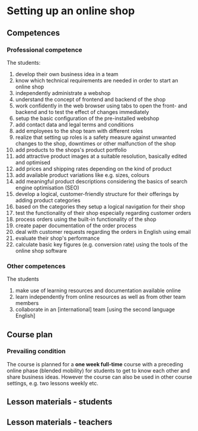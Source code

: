 # Setting up an online shop

## Competences

### Professional competence

The students:

1. develop their own business idea in a team
2. know which technical requirements are needed in order to start an online shop
3. independently administrate a webshop
4. understand the concept of frontend and backend of the shop
5. work confidently in the web browser using tabs to open the front- and backend and to test the effect of changes immediately
6. setup the basic configuration of the pre-installed webshop
7. add contact data and legal terms and conditions
8. add employees to the shop team with different roles
9. realize that setting up roles is a safety measure against unwanted changes to the shop, downtimes or other malfunction of the shop
10. add products to the shops's product portfolio
11. add attractive product images at a suitable resolution, basically edited and optimised
12. add prices and shipping rates depending on the kind of product
13. add available product variations like e.g. sizes, colours
14. add meaningful product descriptions considering the basics of search engine optimisation \(SEO\)
15. develop a logical, customer-friendly structure for their offerings by adding product categories
16. based on the categories they setup a logical navigation for their shop
17. test the functionality of their shop especially regarding customer orders
18. process orders using the built-in functionality of the shop
19. create paper documentation of the order process
20. deal with customer requests regarding the orders in English using email
21. evaluate their shop's performance
22. calculate basic key figures \(e.g. conversion rate\) using the tools of the online shop software

### Other competences

The students

1. make use of learning resources and documentation available online
2. learn independently from online resources as well as from other team members
3. collaborate in an \[international\] team \[using the second language English\]

## Course plan

### Prevailing condition

The course is planned for a **one week full-time** course with a preceding online phase \(blended mobility\) for students to get to know each other and share business ideas. However the course can also be used in other course settings, e.g. two lessons weekly etc. 

## Lesson materials - students

## Lesson materials - teachers



